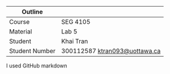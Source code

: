| Outline        |                               |
| -------------- | ----------------------------- |
| Course         | SEG 4105                      |
| Material       | Lab 5                         |
| Student        | Khai Tran                     |
| Student Number | 300112587 ktran093@uottawa.ca |

I used GitHub markdown

